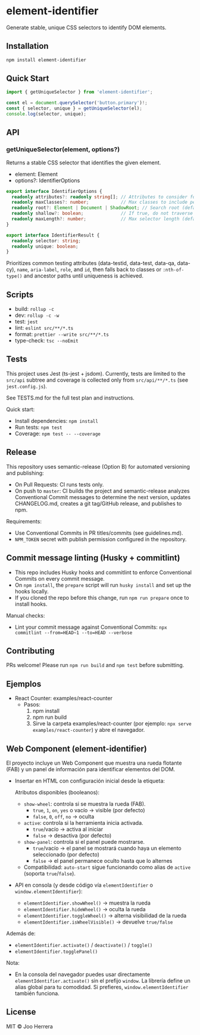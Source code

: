 # element-identifier

Generate stable, unique CSS selectors to identify DOM elements.

## Installation

```bash
npm install element-identifier
```

## Quick Start

```typescript
import { getUniqueSelector } from 'element-identifier';

const el = document.querySelector('button.primary')!;
const { selector, unique } = getUniqueSelector(el);
console.log(selector, unique);
```

## API

### getUniqueSelector(element, options?)

Returns a stable CSS selector that identifies the given element.

- element: Element
- options?: IdentifierOptions

```ts
export interface IdentifierOptions {
  readonly attributes?: readonly string[]; // Attributes to consider for uniqueness
  readonly maxClasses?: number;            // Max classes to include per element (default: 2)
  readonly root?: Element | Document | ShadowRoot; // Search root (default: document.body)
  readonly shallow?: boolean;              // If true, do not traverse ancestors
  readonly maxLength?: number;             // Max selector length (default: 512)
}

export interface IdentifierResult {
  readonly selector: string;
  readonly unique: boolean;
}
```

Prioritizes common testing attributes (data-testid, data-test, data-qa, data-cy), `name`, `aria-label`, `role`, and `id`, then falls back to classes or `:nth-of-type()` and ancestor paths until uniqueness is achieved.

## Scripts

- build: `rollup -c`
- dev: `rollup -c -w`
- test: `jest`
- lint: `eslint src/**/*.ts`
- format: `prettier --write src/**/*.ts`
- type-check: `tsc --noEmit`

## Tests

This project uses Jest (ts-jest + jsdom). Currently, tests are limited to the `src/api` subtree and coverage is collected only from `src/api/**/*.ts` (see `jest.config.js`).

See TESTS.md for the full test plan and instructions.

Quick start:
- Install dependencies: `npm install`
- Run tests: `npm test`
- Coverage: `npm test -- --coverage`

## Release

This repository uses semantic-release (Option B) for automated versioning and publishing:
- On Pull Requests: CI runs tests only.
- On push to `master`: CI builds the project and semantic-release analyzes Conventional Commit messages to determine the next version, updates CHANGELOG.md, creates a git tag/GitHub release, and publishes to npm.

Requirements:
- Use Conventional Commits in PR titles/commits (see guidelines.md).
- `NPM_TOKEN` secret with publish permission configured in the repository.

## Commit message linting (Husky + commitlint)

- This repo includes Husky hooks and commitlint to enforce Conventional Commits on every commit message.
- On `npm install`, the `prepare` script will run `husky install` and set up the hooks locally.
- If you cloned the repo before this change, run `npm run prepare` once to install hooks.

Manual checks:
- Lint your commit message against Conventional Commits: `npx commitlint --from=HEAD~1 --to=HEAD --verbose`

## Contributing

PRs welcome! Please run `npm run build` and `npm test` before submitting.

## Ejemplos

- React Counter: examples/react-counter
  - Pasos:
    1. npm install
    2. npm run build
    3. Sirve la carpeta examples/react-counter (por ejemplo: `npx serve examples/react-counter`) y abre el navegador.

## Web Component (element-identifier)

El proyecto incluye un Web Component que muestra una rueda flotante (FAB) y un panel de información para identificar elementos del DOM.

- Insertar en HTML con configuración inicial desde la etiqueta:
  
  <element-identifier 
    show-wheel="true" 
    active="false" 
    show-panel="true">
  </element-identifier>
  
  Atributos disponibles (booleanos):
  - `show-wheel`: controla si se muestra la rueda (FAB).
    - `true`, `1`, `on`, `yes` o vacío → visible (por defecto)
    - `false`, `0`, `off`, `no` → oculta
  - `active`: controla si la herramienta inicia activada.
    - `true`/vacío → activa al iniciar
    - `false` → desactiva (por defecto)
  - `show-panel`: controla si el panel puede mostrarse.
    - `true`/vacío → el panel se mostrará cuando haya un elemento seleccionado (por defecto)
    - `false` → el panel permanece oculto hasta que lo alternes
  - Compatibilidad: `auto-start` sigue funcionando como alias de `active` (soporta `true`/`false`).

- API en consola (y desde código vía `elementIdentifier` o `window.elementIdentifier`):
  - `elementIdentifier.showWheel()` → muestra la rueda
  - `elementIdentifier.hideWheel()` → oculta la rueda
  - `elementIdentifier.toggleWheel()` → alterna visibilidad de la rueda
  - `elementIdentifier.isWheelVisible()` → devuelve `true/false`

Además de:
  - `elementIdentifier.activate()` / `deactivate()` / `toggle()`
  - `elementIdentifier.togglePanel()`

Nota:
- En la consola del navegador puedes usar directamente `elementIdentifier.activate()` sin el prefijo `window`. La librería define un alias global para tu comodidad. Si prefieres, `window.elementIdentifier` también funciona.

## License

MIT © Joo Herrera
